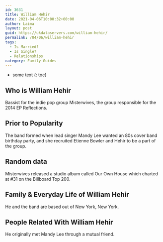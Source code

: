 ```yaml
---
id: 3631
title: William Hehir
date: 2021-04-06T10:00:32+00:00
author: Laima
layout: post
guid: https://ukdataservers.com/william-hehir/
permalink: /04/06/william-hehir
tags:
  - Is Married?
  - Is Single?
  - Relationships
category: Family Guides
---
```


* some text
{: toc}


## Who is William Hehir
                  
                  
                  
Bassist for the indie pop group Misterwives, the group responsible for the 2014 EP Reflections.
                  
              
            
              
            
                
                
                
## Prior to Popularity
                  
                  
                  
The band formed when lead singer Mandy Lee wanted an 80s cover band birthday party, and she recruited Etienne Bowler and Hehir to be a part of the group.
                  
              
            
              
            
                
                
                
## Random data
                  
                  
                  
Misterwives released a studio album called Our Own House which charted at #31 on the Billboard Top 200.
                  
              
            
              
            
                
                
                
## Family & Everyday Life of William Hehir
                  
                  
                  
He and the band are based out of New York, New York.
                  
              
            
              
            
                
                
                
## People Related With William Hehir
                  
                  
                  
He originally met Mandy Lee through a mutual friend.
                  
              
            
              
            
                
              
            
              
              
            
            
              
            
          
          
          